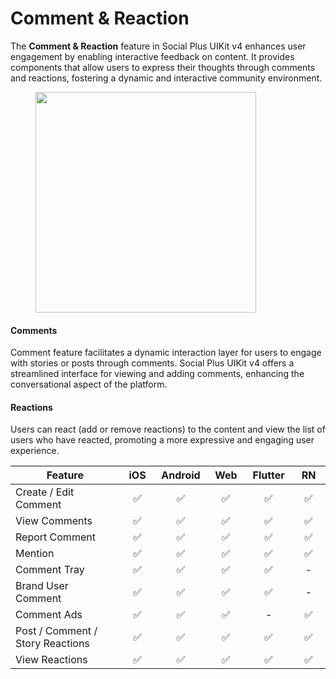 # Comment & Reaction

The **Comment & Reaction** feature in Social Plus UIKit v4 enhances user engagement by enabling interactive feedback on content. It provides components that allow users to express their thoughts through comments and reactions, fostering a dynamic and interactive community environment.​

<figure><img src="../../../../.gitbook/assets/image (152).png" alt="" width="353"><figcaption></figcaption></figure>

#### Comments

Comment feature facilitates a dynamic interaction layer for users to engage with stories or posts through comments. Social Plus UIKit v4 offers a streamlined interface for viewing and adding comments, enhancing the conversational aspect of the platform.

#### Reactions

Users can react (add or remove reactions) to the content and view the list of users who have reacted, promoting a more expressive and engaging user experience.

<table><thead><tr><th width="350.4453125">Feature</th><th width="75.02734375" align="center">iOS</th><th width="75.05078125" align="center">Android</th><th width="74.63671875" align="center">Web</th><th width="74.90625" align="center">Flutter</th><th width="75.578125" align="center">RN</th></tr></thead><tbody><tr><td>Create / Edit Comment</td><td align="center">✅</td><td align="center">✅</td><td align="center">✅</td><td align="center">✅</td><td align="center">✅</td></tr><tr><td>View Comments</td><td align="center">✅</td><td align="center">✅</td><td align="center">✅</td><td align="center">✅</td><td align="center">✅</td></tr><tr><td>Report Comment</td><td align="center">✅</td><td align="center">✅</td><td align="center">✅</td><td align="center">✅</td><td align="center">✅</td></tr><tr><td>Mention</td><td align="center">✅</td><td align="center">✅</td><td align="center">✅</td><td align="center">✅</td><td align="center">✅</td></tr><tr><td>Comment Tray</td><td align="center">✅</td><td align="center">✅</td><td align="center">✅</td><td align="center">✅</td><td align="center">-</td></tr><tr><td>Brand User Comment</td><td align="center">✅</td><td align="center">✅</td><td align="center">✅</td><td align="center">✅</td><td align="center">-</td></tr><tr><td>Comment Ads</td><td align="center">✅</td><td align="center">✅</td><td align="center">✅</td><td align="center">-</td><td align="center">✅</td></tr><tr><td>Post / Comment / Story Reactions</td><td align="center">✅</td><td align="center">✅</td><td align="center">✅</td><td align="center">✅</td><td align="center">✅</td></tr><tr><td>View Reactions</td><td align="center">✅</td><td align="center">✅</td><td align="center">✅</td><td align="center">✅</td><td align="center">✅</td></tr></tbody></table>

